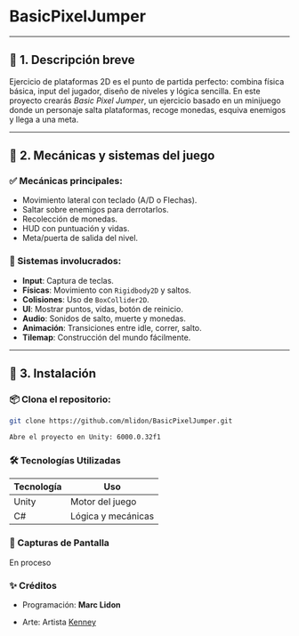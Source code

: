 # BasicPixelJumper
---


## 🔹 1. **Descripción breve**

Ejercicio de plataformas 2D es el punto de partida perfecto: combina física básica, input del jugador, diseño de niveles y lógica sencilla. En este proyecto crearás *Basic Pixel Jumper*, un ejercicio basado en un minijuego donde un personaje salta plataformas, recoge monedas, esquiva enemigos y llega a una meta.

---

## 🔹 2. Mecánicas y sistemas del juego

### ✅ Mecánicas principales:

* Movimiento lateral con teclado (A/D o Flechas).
* Saltar sobre enemigos para derrotarlos.
* Recolección de monedas.
* HUD con puntuación y vidas.
* Meta/puerta de salida del nivel.

### 🧩 Sistemas involucrados:

* **Input**: Captura de teclas.
* **Físicas**: Movimiento con `Rigidbody2D` y saltos.
* **Colisiones**: Uso de `BoxCollider2D`.
* **UI**: Mostrar puntos, vidas, botón de reinicio.
* **Audio**: Sonidos de salto, muerte y monedas.
* **Animación**: Transiciones entre idle, correr, salto.
* **Tilemap**: Construcción del mundo fácilmente.

---



## 🔹 3. Instalación  

### **📦 Clona el repositorio**:  
   ```bash
   git clone https://github.com/mlidon/BasicPixelJumper.git

   Abre el proyecto en Unity: 6000.0.32f1
   ```


### 🛠️ Tecnologías Utilizadas  
| **Tecnología**  | **Uso**                     |  
|----------------|-----------------------------|  
| Unity          | Motor del juego             |  
| C#             | Lógica y mecánicas          |  


### 📸 Capturas de Pantalla

En proceso


### ✨ Créditos
- Programación: **Marc Lidon**

- Arte: Artista [Kenney](https://kenney.nl/)